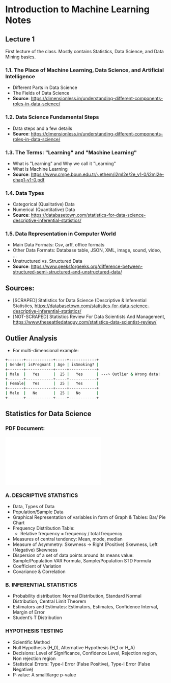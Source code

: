 # Introduction to Machine Learning Notes
## Lecture 1
First lecture of the class. Mostly contains Statistics, Data Science, and Data Mining basics.
### 1.1. The Place of Machine Learning, Data Science, and Artificial Intelligence
- Different Parts in Data Science
- The Fields of Data Science
- **Source**: https://dimensionless.in/understanding-different-components-roles-in-data-science/

### 1.2. Data Science Fundamental Steps
- Data steps and a few details
- **Source**: https://dimensionless.in/understanding-different-components-roles-in-data-science/

### 1.3. The Terms: "Learning" and "Machine Learning"
- What is "Learning" and Why we call it "Learning"
- What is Machine Learning
- **Source**: https://www.cmpe.boun.edu.tr/~ethem/i2ml2e/2e_v1-0/i2ml2e-chap1-v1-0.pdf

### 1.4. Data Types
- Categorical (Qualitative) Data
- Numerical (Quantitative) Data
- **Source**: https://databasetown.com/statistics-for-data-science-descriptive-inferential-statistics/

### 1.5. Data Representation in Computer World
- Main Data Formats: Csv, arff, office formats
- Other Data Formats: Database table, JSON, XML, image, sound, video, ...
- Unstructured vs. Structured Data
- **Source**: https://www.geeksforgeeks.org/difference-between-structured-semi-structured-and-unstructured-data/

## Sources:
- [SCRAPED] Statistics for Data Science (Descriptive & Inferential Statistics, https://databasetown.com/statistics-for-data-science-descriptive-inferential-statistics/
- [NOT-SCRAPED] Statistics Review For Data Scientists And Management, https://www.theseattledataguy.com/statistics-data-scientist-review/

## Outlier Analysis
- For multi-dimensional example: 
```bash
+-------+------------+-----+------------+
| Gender| isPregnant | Age | isSmoking? |
+-------+------------+-----+------------+
| Male  |  	Yes		 |  25 |   Yes		| ---> Outlier & Wrong data!
+-------+------------+-----+------------+
| Female|   Yes		 |  25 |   Yes		|
+-------+------------+-----+------------+
| Male  |   No 	     |  25 |   No		|
+-------+------------+-----+------------+
```


## Statistics for Data Science


### PDF Document:
![Alt text](/sources/docs/databasetown-com-statistics-for-data-science-descriptive-inferential-statistics-.pdf)

### A. DESCRIPTIVE STATISTICS
- Data, Types of Data
- Population/Sample Data
- Graphical Representation of variables in form of Graph & Tables: Bar/ Pie Chart
- Frequency Distribution Table:  
	- Relative frequency = frequency / total frequency
- Measures of central tendency: Mean, mode, median
- Measure of Asymmetry: Skewness -> Right (Positive) Skewness, Left (Negative) Skewness
- Dispersion of a set of data points around its means value: Sample/Population VAR Formula, Sample/Population STD Formula
- Coefficient of Variation
- Covariance & Correlation

### B. INFERENTIAL STATISTICS
- Probability distribution: Normal Distribution, Standard Normal Distribution, Central Limit Theorem
- Estimators and Estimates: Estimators, Estimates, Confidence Interval, Margin of Error
- Student’s T Distribution

### HYPOTHESIS TESTING
- Scientific Method
- Null Hypothesis (H_0), Alternative Hypothesis (H_1 or H_A)
- Decisions: Level of Significance, Confidence Level, Rejection region, Non rejection region
- Statistical Errors: Type-I Error (False Positive), Type-I Error (False Negative)
- P-value: A small/large p-value
